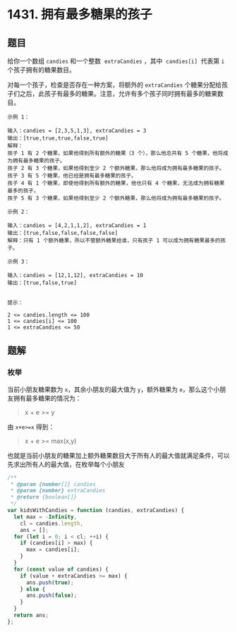 # 1431. 拥有最多糖果的孩子

## 题目

给你一个数组 `candies` 和一个整数  `extraCandies` ，其中  `candies[i]`  代表第 `i` 个孩子拥有的糖果数目。

对每一个孩子，检查是否存在一种方案，将额外的 `extraCandies` 个糖果分配给孩子们之后，此孩子有最多的糖果。注意，允许有多个孩子同时拥有最多的糖果数目。

```
示例 1：

输入：candies = [2,3,5,1,3], extraCandies = 3
输出：[true,true,true,false,true]
解释：
孩子 1 有 2 个糖果，如果他得到所有额外的糖果（3 个），那么他总共有 5 个糖果，他将成为拥有最多糖果的孩子。
孩子 2 有 3 个糖果，如果他得到至少 2 个额外糖果，那么他将成为拥有最多糖果的孩子。
孩子 3 有 5 个糖果，他已经是拥有最多糖果的孩子。
孩子 4 有 1 个糖果，即使他得到所有额外的糖果，他也只有 4 个糖果，无法成为拥有糖果最多的孩子。
孩子 5 有 3 个糖果，如果他得到至少 2 个额外糖果，那么他将成为拥有最多糖果的孩子。

示例 2：

输入：candies = [4,2,1,1,2], extraCandies = 1
输出：[true,false,false,false,false]
解释：只有 1 个额外糖果，所以不管额外糖果给谁，只有孩子 1 可以成为拥有糖果最多的孩子。

示例 3：

输入：candies = [12,1,12], extraCandies = 10
输出：[true,false,true]


提示：

2 <= candies.length <= 100
1 <= candies[i] <= 100
1 <= extraCandies <= 50
```

## 题解

### 枚举

当前小朋友糖果数为 `x`，其余小朋友的最大值为 `y`，额外糖果为 `e`，那么这个小朋友拥有最多糖果的情况为：

> x + e >= y

由 `x+e>=x` 得到：

> x + e >= max(x,y)

也就是当前小朋友的糖果加上额外糖果数目大于所有人的最大值就满足条件，可以先求出所有人的最大值，在枚举每个小朋友

```JavaScript
/**
 * @param {number[]} candies
 * @param {number} extraCandies
 * @return {boolean[]}
 */
var kidsWithCandies = function (candies, extraCandies) {
  let max = -Infinity,
    cl = candies.length,
    ans = [];
  for (let i = 0; i < cl; ++i) {
    if (candies[i] > max) {
      max = candies[i];
    }
  }
  for (const value of candies) {
    if (value + extraCandies >= max) {
      ans.push(true);
    } else {
      ans.push(false);
    }
  }
  return ans;
};

```
